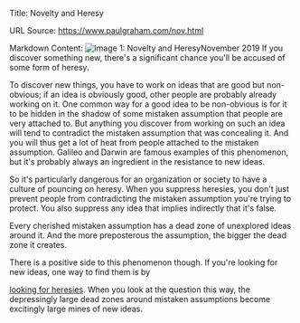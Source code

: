 Title: Novelty and Heresy

URL Source: https://www.paulgraham.com/nov.html

Markdown Content:
![Image 1: Novelty and Heresy](https://s.turbifycdn.com/aah/paulgraham/novelty-and-heresy-4.gif)November 2019
If you discover something new, there's a significant chance you'll be accused of some form of heresy.

To discover new things, you have to work on ideas that are good but non-obvious; if an idea is obviously good, other people are probably already working on it. One common way for a good idea to be non-obvious is for it to be hidden in the shadow of some mistaken assumption that people are very attached to. But anything you discover from working on such an idea will tend to contradict the mistaken assumption that was concealing it. And you will thus get a lot of heat from people attached to the mistaken assumption. Galileo and Darwin are famous examples of this phenomenon, but it's probably always an ingredient in the resistance to new ideas.

So it's particularly dangerous for an organization or society to have a culture of pouncing on heresy. When you suppress heresies, you don't just prevent people from contradicting the mistaken assumption you're trying to protect. You also suppress any idea that implies indirectly that it's false.

Every cherished mistaken assumption has a dead zone of unexplored ideas around it. And the more preposterous the assumption, the bigger the dead zone it creates.

There is a positive side to this phenomenon though. If you're looking for new ideas, one way to find them is by

[looking for heresies](https://www.paulgraham.com/say.html). When you look at the question this way, the depressingly large dead zones around mistaken assumptions become excitingly large mines of new ideas.

